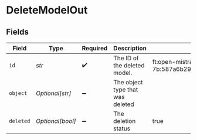 # DeleteModelOut


## Fields

| Field                                         | Type                                          | Required                                      | Description                                   | Example                                       |
| --------------------------------------------- | --------------------------------------------- | --------------------------------------------- | --------------------------------------------- | --------------------------------------------- |
| `id`                                          | *str*                                         | :heavy_check_mark:                            | The ID of the deleted model.                  | ft:open-mistral-7b:587a6b29:20240514:7e773925 |
| `object`                                      | *Optional[str]*                               | :heavy_minus_sign:                            | The object type that was deleted              |                                               |
| `deleted`                                     | *Optional[bool]*                              | :heavy_minus_sign:                            | The deletion status                           | true                                          |